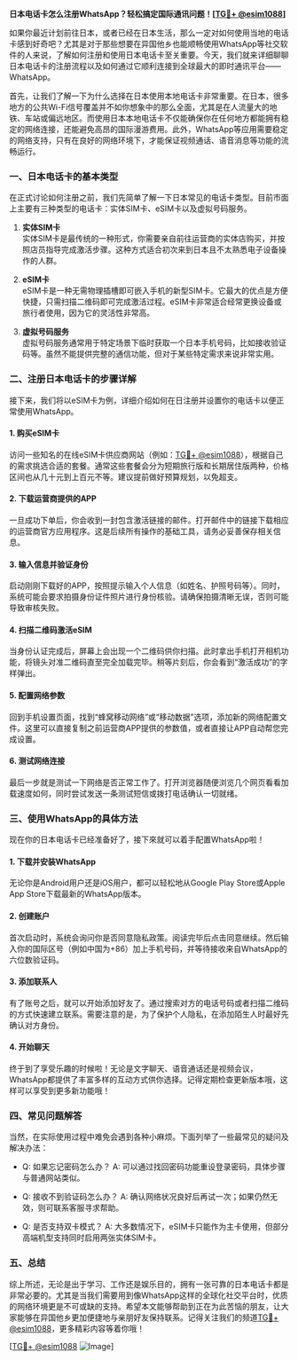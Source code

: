 **日本电话卡怎么注册WhatsApp？轻松搞定国际通讯问题！[[TG💪+ @esim1088](https://t.me/s/esim1088)]**

如果你最近计划前往日本，或者已经在日本生活，那么一定对如何使用当地的电话卡感到好奇吧？尤其是对于那些想要在异国他乡也能顺畅使用WhatsApp等社交软件的人来说，了解如何注册和使用日本电话卡至关重要。今天，我们就来详细聊聊日本电话卡的注册流程以及如何通过它顺利连接到全球最大的即时通讯平台——WhatsApp。

首先，让我们了解一下为什么选择在日本使用本地电话卡非常重要。在日本，很多地方的公共Wi-Fi信号覆盖并不如你想象中的那么全面，尤其是在人流量大的地铁、车站或偏远地区。而使用日本本地电话卡不仅能确保你在任何地方都能拥有稳定的网络连接，还能避免高昂的国际漫游费用。此外，WhatsApp等应用需要稳定的网络支持，只有在良好的网络环境下，才能保证视频通话、语音消息等功能的流畅运行。

### **一、日本电话卡的基本类型**

在正式讨论如何注册之前，我们先简单了解一下日本常见的电话卡类型。目前市面上主要有三种类型的电话卡：实体SIM卡、eSIM卡以及虚拟号码服务。

1. **实体SIM卡**  
   实体SIM卡是最传统的一种形式，你需要亲自前往运营商的实体店购买，并按照店员指导完成激活步骤。这种方式适合初次来到日本且不太熟悉电子设备操作的人群。

2. **eSIM卡**  
   eSIM卡是一种无需物理插槽即可嵌入手机的新型SIM卡。它最大的优点是方便快捷，只需扫描二维码即可完成激活过程。eSIM卡非常适合经常更换设备或旅行者使用，因为它的灵活性非常高。

3. **虚拟号码服务**  
   虚拟号码服务通常用于特定场景下临时获取一个日本手机号码，比如接收验证码等。虽然不能提供完整的通信功能，但对于某些特定需求来说非常实用。

### **二、注册日本电话卡的步骤详解**

接下来，我们将以eSIM卡为例，详细介绍如何在日注册并设置你的电话卡以便正常使用WhatsApp。

#### **1. 购买eSIM卡**
访问一些知名的在线eSIM卡供应商网站（例如：[TG💪+ @esim1088](https://t.me/s/esim1088)），根据自己的需求挑选合适的套餐。通常这些套餐会分为短期旅行版和长期居住版两种，价格区间也从几十元到上百元不等。建议提前做好预算规划，以免超支。

#### **2. 下载运营商提供的APP**
一旦成功下单后，你会收到一封包含激活链接的邮件。打开邮件中的链接下载相应的运营商官方应用程序。这是后续所有操作的基础工具，请务必妥善保存相关信息。

#### **3. 输入信息并验证身份**
启动刚刚下载好的APP，按照提示输入个人信息（如姓名、护照号码等）。同时，系统可能会要求拍摄身份证件照片进行身份核验。请确保拍摄清晰无误，否则可能导致审核失败。

#### **4. 扫描二维码激活eSIM**
当身份认证完成后，屏幕上会出现一个二维码供你扫描。此时拿出手机打开相机功能，将镜头对准二维码直至完全加载完毕。稍等片刻后，你会看到“激活成功”的字样弹出。

#### **5. 配置网络参数**
回到手机设置页面，找到“蜂窝移动网络”或“移动数据”选项，添加新的网络配置文件。这里可以直接复制之前运营商APP提供的参数值，或者直接让APP自动帮您完成设置。

#### **6. 测试网络连接**
最后一步就是测试一下网络是否正常工作了。打开浏览器随便浏览几个网页看看加载速度如何，同时尝试发送一条测试短信或拨打电话确认一切就绪。

### **三、使用WhatsApp的具体方法**

现在你的日本电话卡已经准备好了，接下來就可以着手配置WhatsApp啦！

#### **1. 下载并安装WhatsApp**
无论你是Android用户还是iOS用户，都可以轻松地从Google Play Store或Apple App Store下载最新的WhatsApp版本。

#### **2. 创建账户**
首次启动时，系统会询问你是否同意隐私政策。阅读完毕后点击同意继续。然后输入你的国际区号（例如中国为+86）加上手机号码，并等待接收来自WhatsApp的六位数验证码。

#### **3. 添加联系人**
有了账号之后，就可以开始添加好友了。通过搜索对方的电话号码或者扫描二维码的方式快速建立联系。需要注意的是，为了保护个人隐私，在添加陌生人时最好先确认对方身份。

#### **4. 开始聊天**
终于到了享受乐趣的时候啦！无论是文字聊天、语音通话还是视频会议，WhatsApp都提供了丰富多样的互动方式供你选择。记得定期检查更新版本哦，这样可以享受到更多新功能哦！

### **四、常见问题解答**

当然，在实际使用过程中难免会遇到各种小麻烦。下面列举了一些最常见的疑问及解决办法：

- Q: 如果忘记密码怎么办？
  A: 可以通过找回密码功能重设登录密码，具体步骤与普通网站类似。
  
- Q: 接收不到验证码怎么办？
  A: 确认网络状况良好后再试一次；如果仍然无效，则可联系客服寻求帮助。

- Q: 是否支持双卡模式？
  A: 大多数情况下，eSIM卡只能作为主卡使用，但部分高端机型支持同时启用两张实体SIM卡。

### **五、总结**

综上所述，无论是出于学习、工作还是娱乐目的，拥有一张可靠的日本电话卡都是非常必要的。尤其是当我们需要用到像WhatsApp这样的全球化社交平台时，优质的网络环境更是不可或缺的支持。希望本文能够帮助到正在为此苦恼的朋友，让大家能够在异国他乡更加便捷地与亲朋好友保持联系。记得关注我们的频道[TG💪+ @esim1088](https://t.me/s/esim1088)，更多精彩内容等着你哦！

[[TG💪+ @esim1088](https://t.me/s/esim1088) ![Image](https://i.postimg.cc/4NQfJmqS/Snipaste-2025-05-13-00-14-12.png)]